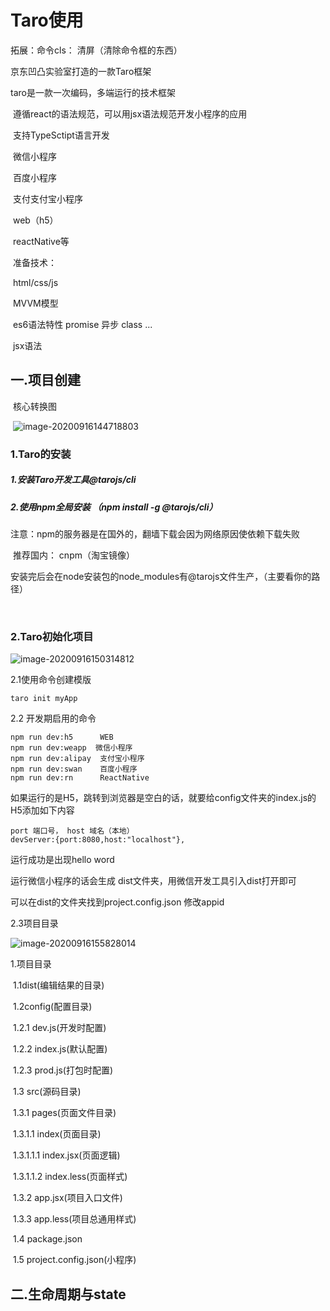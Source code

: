 # Taro使用

拓展：命令cls： 清屏（清除命令框的东西）

京东凹凸实验室打造的一款Taro框架	

taro是一款一次编码，多端运行的技术框架

​	遵循react的语法规范，可以用jsx语法规范开发小程序的应用

​	支持TypeSctipt语言开发

​	微信小程序

​	百度小程序

​	支付支付宝小程序

​	web（h5）

​	reactNative等



​	准备技术：

​		html/css/js

​		MVVM模型

​		es6语法特性   promise   异步   class ...

​		jsx语法



## 一.项目创建

​	核心转换图

​	![image-20200916144718803](C:\Users\Hg-huazai\AppData\Roaming\Typora\typora-user-images\image-20200916144718803.png)

### 1.Taro的安装

##### 	1.安装Taro开发工具@tarojs/cli

##### 	2.使用npm全局安装  （npm install -g  @tarojs/cli）  

​		注意：npm的服务器是在国外的，翻墙下载会因为网络原因使依赖下载失败

​		推荐国内： cnpm（淘宝镜像）

​		安装完后会在node安装包的node_modules有@tarojs文件生产，（主要看你的路径）

​		

### 2.Taro初始化项目

![image-20200916150314812](C:\Users\Hg-huazai\AppData\Roaming\Typora\typora-user-images\image-20200916150314812.png)

2.1使用命令创建模版

```
taro init myApp
```

2.2 开发期启用的命令

```
npm run dev:h5      WEB
npm run dev:weapp  微信小程序
npm run dev:alipay  支付宝小程序
npm run dev:swan    百度小程序
npm run dev:rn      ReactNative
```

如果运行的是H5，跳转到浏览器是空白的话，就要给config文件夹的index.js的H5添加如下内容

```
port 端口号， host 域名（本地）
devServer:{port:8080,host:"localhost"},
```

运行成功是出现hello word

运行微信小程序的话会生成 dist文件夹，用微信开发工具引入dist打开即可

可以在dist的文件夹找到project.config.json 修改appid

2.3项目目录

![image-20200916155828014](C:\Users\Hg-huazai\AppData\Roaming\Typora\typora-user-images\image-20200916155828014.png)

1.项目目录

​	1.1dist(编辑结果的目录)

​	1.2config(配置目录)

​		1.2.1 dev.js(开发时配置)

​		1.2.2 index.js(默认配置)

​		1.2.3 prod.js(打包时配置)

​	1.3 src(源码目录)

​		1.3.1 pages(页面文件目录)

​			1.3.1.1 index(页面目录)

​				1.3.1.1.1 index.jsx(页面逻辑)

​				1.3.1.1.2 index.less(页面样式)

​		1.3.2 app.jsx(项目入口文件)

​		1.3.3 app.less(项目总通用样式)

​	1.4 package.json

​	1.5 project.config.json(小程序)



## 二.生命周期与state